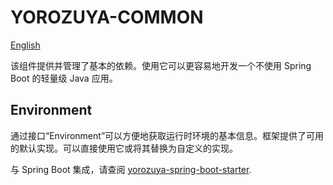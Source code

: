 # YOROZUYA-COMMON

[English](./README.md)

该组件提供并管理了基本的依赖。使用它可以更容易地开发一个不使用 Spring Boot 的轻量级 Java 应用。

## Environment

通过接口“Environment”可以方便地获取运行时环境的基本信息。框架提供了可用的默认实现。可以直接使用它或将其替换为自定义的实现。

与 Spring Boot 集成，请查阅 [yorozuya-spring-boot-starter](../yorozuya-spring-boot-starter/README_CN.md).